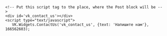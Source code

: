 <html>
<head>
    <meta charset="UTF-8">
</head>
  
  <body>
    <script
      type="text/javascript"
      src="https://vk.com/js/api/openapi.js?168"
      charset="windows-1251">
    </script>

    <!-- Put this script tag to the place, where the Post block will be -->
    <div id='vk_contact_us'></div>
    <script type="text/javascript">
       VK.Widgets.ContactUs('vk_contact_us', {text: 'Напишите нам'}, 166562603);
</script>
  </body>
</html>
